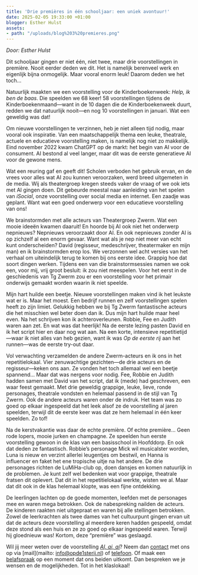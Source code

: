 ```yaml
---
title: 'Drie premières in één schooljaar: een uniek avontuur!'
date: 2025-02-05 19:33:00 +01:00
blogger: Esther Hulst
assets:
- path: "/uploads/blog%203%20premieres.png"
---
```


*Door: Esther Hulst*

Dit schooljaar gingen er niet één, niet twee, maar drie voorstellingen in première. Nooit eerder deden we dit. Het is namelijk berenveel werk en eigenlijk bijna onmogelijk. Maar vooral enorm leuk! Daarom deden we het toch…  

Natuurlijk maakten we een voorstelling voor de Kinderboekenweek: *Help, ik ben de baas*. Die speelden we 68 keer! 58 voorstellingen tijdens de Kinderboekenmaand—want in de 10 dagen die de Kinderboekenweek duurt, redden we dat natuurlijk nooit—en nog 10 voorstellingen in januari. Wat een geweldig was dat!  

Om nieuwe voorstellingen te verzinnen, heb je niet alleen tijd nodig, maar vooral ook inspiratie. Van een maatschappelijk thema een leuke, theatrale, actuele en educatieve voorstelling maken, is namelijk nog niet zo makkelijk. Eind november 2022 kwam ChatGPT op de markt: het begin van AI voor de consument. AI bestond al veel langer, maar dit was de eerste generatieve AI voor de gewone mens.  

Wat een reuring gaf en geeft dit! Scholen verboden het gebruik ervan, en de vrees voor alles wat AI zou kunnen veroorzaken, werd breed uitgemeten in de media. Wij als theatergroep kregen steeds vaker de vraag of we ook iets met AI gingen doen. Dit gebeurde meestal naar aanleiding van het spelen van *iSocial*, onze voorstelling over social media en internet. Een zaadje was geplant. Want wat een goed onderwerp voor een educatieve voorstelling van ons!  

We brainstormden met alle acteurs van Theatergroep Zwerm. Wat een mooie ideeën kwamen daaruit! En hoorde bij AI ook niet het onderwerp nepnieuws? Nepnieuws veroorzaakt door AI. En ook nepnieuws zonder AI is op zichzelf al een enorm gevaar. Want wat als je nep niet meer van echt kunt onderscheiden? David (regisseur, medeschrijver, theatermaker en mijn man) en ik brainstormden erop los. We verzonnen wel acht versies van het verhaal om uiteindelijk terug te komen bij ons eerste idee. Grappig hoe dat soort dingen werken. Tijdens een van die brainstormsessies namen we ook een, voor mij, vrij groot besluit: ik zou niet meespelen. Voor het eerst in de geschiedenis van Tg Zwerm zou er een voorstelling voor het primair onderwijs gemaakt worden waarin ik niet speelde.  

Mijn hart huilde een beetje. Nieuwe voorstellingen maken vind ik het leukste wat er is. Maar het moest. Een bedrijf runnen en zelf voorstellingen spelen heeft zo zijn limiet. Gelukkig hebben we bij Tg Zwerm fantastische acteurs die het misschien wel beter doen dan ik. Dus mijn hart huilde maar heel even. Na het schrijven kon ik achteroverleunen. Robbie, Fee en Judith waren aan zet. En wat was dat heerlijk! Na de eerste lezing pasten David en ik het script hier en daar nog wat aan. Na een korte, intensieve repetitietijd—waar ik niet alles van heb gezien, want ik was *Op de eerste rij* aan het runnen—was de eerste try-out daar.  

Vol verwachting verzamelden de andere Zwerm-acteurs en ik ons in het repetitielokaal. Vier zenuwachtige gezichten—de drie acteurs en de regisseur—keken ons aan. Ze vonden het toch allemaal wel een beetje spannend… Maar dat was nergens voor nodig. Fee, Robbie en Judith hadden samen met David van het script, dat ik (mede) had geschreven, een waar feest gemaakt. Met drie geweldig grappige, leuke, lieve, ronde personages, theatrale vondsten en helemaal passend in de stijl van Tg Zwerm. Ook de andere acteurs waren onder de indruk. Het team was zo goed op elkaar ingespeeld dat het leek alsof ze de voorstelling al jaren speelden, terwijl dit de eerste keer was dat ze hem helemaal in één keer speelden. Zo tof!  

Na de kerstvakantie was daar de echte première. Of echte première… Geen rode lopers, mooie jurken en champagne. Ze speelden hun eerste voorstelling gewoon in de klas van een basisschool in Hoofddorp. En ook dat deden ze fantastisch. Robbie’s personage Mick wil musicalster worden, Luna is nieuw en verzint allerlei leugentjes om bestwil, en Hanna is influencer en faket het ene tropische uitje na het andere. De drie personages richten de LuMiHa-club op, doen dansjes en komen natuurlijk in de problemen. Je kunt zelf wel bedenken wat voor grappige, theatrale fratsen dit oplevert. Dat dit in het repetitielokaal werkte, wisten we al. Maar dat dit ook in de klas helemaal klopte, was een fijne ontdekking. 

De leerlingen lachten op de goede momenten, leefden met de personages mee en waren mega betrokken. Ook de nabespreking nailden de acteurs. De kinderen raakten niet uitgepraat en waren bij alle stellingen betrokken. Zowel de leerkrachten als twee dames van het cultuurpunt gingen ervan uit dat de acteurs deze voorstelling al meerdere keren hadden gespeeld, omdat deze stond als een huis en ze zo goed op elkaar ingespeeld waren. Terwijl hij gloednieuw was! Kortom, deze “première” was geslaagd.  

Wil jij meer weten over de voorstelling *[AI, ai, ai](https://www.opde1sterij.nl/theatergroep-zwerm/ai-ai-ai/)*? Neem dan [contact](https://www.opde1sterij.nl/contact/) met ons op via [mail](mailto: info@opde1sterij.nl) of [telefoon](tel:+31232052482). Of maak een [belafspraak](https://calendly.com/opde1sterij/bellen-voor-meer-info) op een moment dat ons beiden uitkomt. Dan bespreken we je wensen en de mogelijkheden. Tot in het klaslokaal!  
